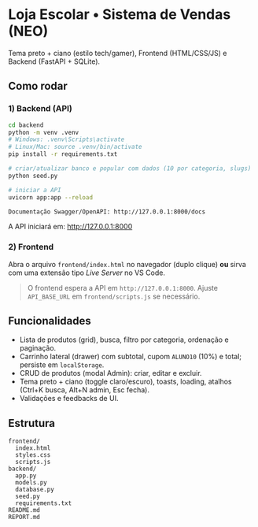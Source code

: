 # Loja Escolar • Sistema de Vendas (NEO)

Tema preto + ciano (estilo tech/gamer), Frontend (HTML/CSS/JS) e Backend (FastAPI + SQLite).

## Como rodar

### 1) Backend (API)
```bash
cd backend
python -m venv .venv
# Windows: .venv\Scripts\activate
# Linux/Mac: source .venv/bin/activate
pip install -r requirements.txt

# criar/atualizar banco e popular com dados (10 por categoria, slugs)
python seed.py

# iniciar a API
uvicorn app:app --reload

Documentação Swagger/OpenAPI: http://127.0.0.1:8000/docs
```
A API iniciará em: http://127.0.0.1:8000

### 2) Frontend
Abra o arquivo `frontend/index.html` no navegador (duplo clique) **ou** sirva com uma extensão tipo *Live Server* no VS Code.

> O frontend espera a API em `http://127.0.0.1:8000`. Ajuste `API_BASE_URL` em `frontend/scripts.js` se necessário.

## Funcionalidades
- Lista de produtos (grid), busca, filtro por categoria, ordenação e paginação.
- Carrinho lateral (drawer) com subtotal, cupom `ALUNO10` (10%) e total; persiste em `localStorage`.
- CRUD de produtos (modal Admin): criar, editar e excluir.
- Tema preto + ciano (toggle claro/escuro), toasts, loading, atalhos (Ctrl+K busca, Alt+N admin, Esc fecha).
- Validações e feedbacks de UI.

## Estrutura
```
frontend/
  index.html
  styles.css
  scripts.js
backend/
  app.py
  models.py
  database.py
  seed.py
  requirements.txt
README.md
REPORT.md
```
